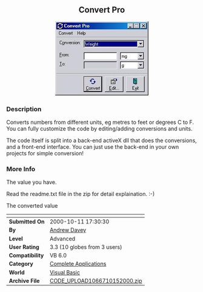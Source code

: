 ﻿<div align="center">

## Convert Pro

<img src="PIC2000101543706475.jpg">
</div>

### Description

Converts numbers from different units, eg metres to feet or degrees C to F. You can fully customize the code by editing/adding conversions and units.

The code itself is split into a back-end activeX dll that does the conversions, and a front-end interface. You can just use the back-end in your own projects for simple conversion!
 
### More Info
 
The value you have.

Read the readme.txt file in the zip for detail explaination. :-)

The converted value


<span>             |<span>
---                |---
**Submitted On**   |2000-10-11 17:30:30
**By**             |[Andrew Davey](https://github.com/Planet-Source-Code/PSCIndex/blob/master/ByAuthor/andrew-davey.md)
**Level**          |Advanced
**User Rating**    |3.3 (10 globes from 3 users)
**Compatibility**  |VB 6\.0
**Category**       |[Complete Applications](https://github.com/Planet-Source-Code/PSCIndex/blob/master/ByCategory/complete-applications__1-27.md)
**World**          |[Visual Basic](https://github.com/Planet-Source-Code/PSCIndex/blob/master/ByWorld/visual-basic.md)
**Archive File**   |[CODE\_UPLOAD1066710152000\.zip](https://github.com/Planet-Source-Code/andrew-davey-convert-pro__1-12065/archive/master.zip)








